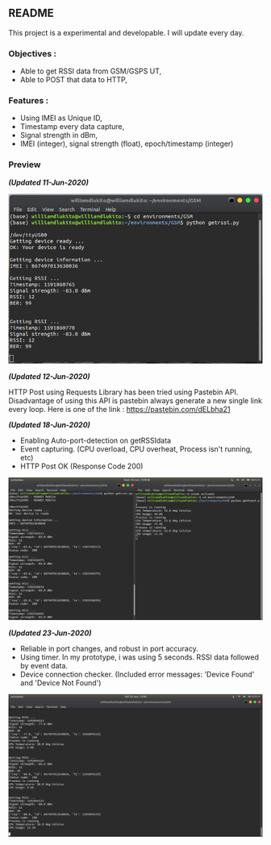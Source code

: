 ## README
This project is a experimental and developable. I will update every day.

### Objectives :
- Able to get RSSI data from GSM/GSPS UT,
- Able to POST that data to HTTP,

### Features :
- Using IMEI as Unique ID,
- Timestamp every data capture,
- Signal strength in dBm,
- IMEI (integer), signal strength (float), epoch/timestamp (integer)

### Preview
***(Updated 11-Jun-2020)***

![NEWEST UPDATE](Images/TerminalResult.jpg)

***(Updated 12-Jun-2020)***

HTTP Post using Requests Library has been tried using Pastebin API. Disadvantage of using this API is pastebin always generate a new single link every loop.
Here is one of the link : https://pastebin.com/dELbha21

***(Updated 18-Jun-2020)***

- Enabling Auto-port-detection on getRSSIdata
- Event capturing. (CPU overload, CPU overheat, Process isn't running, etc)
- HTTP Post OK (Response Code 200)

![getEvent&getRSSI](Images/getRSSI&getEvent.png)

***(Updated 23-Jun-2020)***
- Reliable in port changes, and robust in port accuracy.
- Using timer. In my prototype, i was using 5 seconds. RSSI data followed by event data.
- Device connection checker. (Included error messages: 'Device Found' and 'Device Not Found')

![RobustProof](Images/TimerWorked.png)
